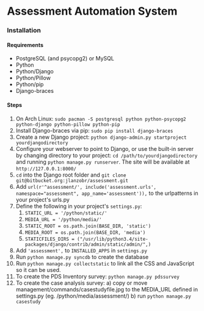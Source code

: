 # Assessment Automation System

### Installation

#### Requirements

 * PostgreSQL (and psycopg2) or MySQL
 * Python
 * Python/Django
 * Python/Pillow
 * Python/pip
 * Django-braces

#### Steps

1. On Arch Linux: ```sudo pacman -S postgresql python python-psycopg2 python-django python-pillow python-pip```
2. Install Django-braces via pip: ```sudo pip install django-braces```
3. Create a new Django project: ```python django-admin.py startproject yourdjangodirectory```
4. Configure your webserver to point to Django, or use the built-in server by changing directory to your project: ```cd /path/to/yourdjangodirectory``` and running ```python manage.py runserver```. The site will be available at ```http://127.0.0.1:8000/```
5. ```cd``` into the Django root folder and ```git clone git@bitbucket.org:jlanzobr/assessment.git```
6. Add ```url(r'^assessment/', include('assessment.urls', namespace="assessment", app_name='assessment')),``` to the urlpatterns in your project's urls.py
7. Define the following in your project's ```settings.py```:
    1. ```STATIC_URL = '/python/static/'```
    2. ```MEDIA_URL = '/python/media/'```
    3. ```STATIC_ROOT = os.path.join(BASE_DIR, 'static')```
    4. ```MEDIA_ROOT = os.path.join(BASE_DIR, 'media')```
    5. ```STATICFILES_DIRS = ("/usr/lib/python3.4/site-packages/django/contrib/admin/static/admin/",)```
8. Add ```'assessment',``` to ```INSTALLED_APPS``` in ```settings.py```
9. Run ```python manage.py syncdb``` to create the database
10. Run ```python manage.py collectstatic``` to link all the CSS and JavaScript so it can be used.
11. To create the PDS Inventory survey: ```python manage.py pdssurvey```
12. To create the case analysis survey: a) copy or move management/commands/casestudyfile.jpg to the MEDIA_URL defined in settings.py (eg. /python/media/assessment/)
                                        b) run ```python manage.py casestudy``` 